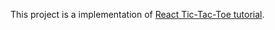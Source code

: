 This project is a implementation of [React Tic-Tac-Toe tutorial](https://react.dev/learn/tutorial-tic-tac-toe).